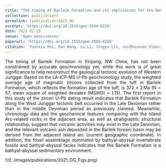 ```yaml
---
title: "The timing of Barleik Formation and its implication for the Devonian tectonic evolution of Western Junggar, NW China"
collection: publications
permalink: /publication/2021_OG
excerpt: 'https://doi.org/10.1515/geo-2020-0229'
date: 2021-02-18
venue: 'Open Geosciences'
paperurl: 'https://doi.org/10.1515/geo-2020-0229'
citation: 'Yuanxiu Hui, Ran Wang, Lu Li, Jingyu Lin, <u>Zhouxuan Xiao</u>, Yonghui Xin, Xin Luo. (2021). &quot;The timing of Barleik Formation and its implication for the Devonian tectonic evolution of Western Junggar, NW China.&quot; <i>Open Geosciences</i>. 13(1), 188-196.'
---
```

<p style="text-align:justify; text-justify:inter-ideograph;">The timing of Barleik Formation in Xinjiang, NW China, has not been constrained by accurate geochronology yet, while this work is of great significance to help reconstruct the geological tectonic evolution of Western Junggar. Based on the LA-ICP-MS U–Pb geochronology study, the weighted average age of magmatic zircons collected from the tuff in Barleik Formation, which reflects the formation age of the tuff, is 372 ± 2 Ma (N = 57, mean square of weighted deviates (MSWD) = 1.15). The first report in this study of the zircon U–Pb dating result indicates that Barleik Formation along the West Junggar tectonic belt occurred in the Late Devonian rather than in the middle Devonian period as previously claimed. Meanwhile, chronology data and the geochemical features comparing with the Island Arc-related rocks in the adjacent area, as well as stratigraphic structural relationship, suggest that volcanic activities may exist in the Late Devonian, and the relevant volcanic ash deposited in the Barleik forearc basin may be derived from the adjacent island arc (current geographic coordinate). In addition, the fossil assemblage dominated by bathyal-abyssal invertebrate fossils and bathyal-abyssal facies indicates that the Barleik Formation is a bathyal-abyssal sedimentary environment.</p>
![](../images/publications/2021_OG_Figs.png)
